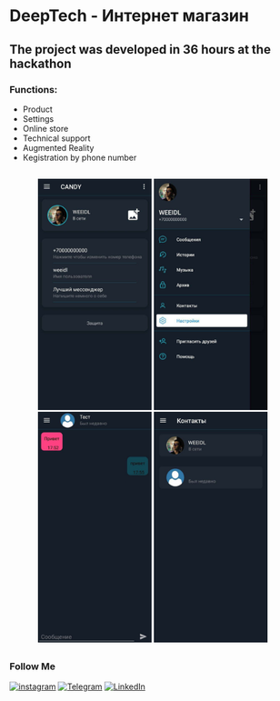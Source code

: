 # DeepTech - Интернет магазин

## The project was developed in 36 hours at the hackathon

### Functions:
+ Product
+ Settings
+ Online store
+ Technical support
+ Augmented Reality
+ Кegistration by phone number


##
<p align="center">
  <img src="https://github.com/weeidl/Candy/blob/main/assets/candy_1.jpg" width="200" title="weeidl">
  <img src="https://github.com/weeidl/Candy/blob/main/assets/candy_2.jpg" width="200" title="weeidl">
  <img src="https://github.com/weeidl/Candy/blob/main/assets/candy_3.jpg" width="200" title="weeidl">
  <img src="https://github.com/weeidl/Candy/blob/main/assets/candy_4.jpg" width="200" title="weeidl">
</p>

##

### Follow Me
[![instagram](https://img.shields.io/badge/-instagram-05151e?style=for-the-badge&logo=instagram)](https://www.instagram.com/weeidl/)
[![Telegram](https://img.shields.io/badge/-Telegram-05151e?style=for-the-badge&logo=Telegram)](https://t.me/weeidl)
[![LinkedIn](https://img.shields.io/badge/-LinkedIn-05151e?style=for-the-badge&logo=LinkedIn)](https://www.linkedin.com/in/weeidl/)
